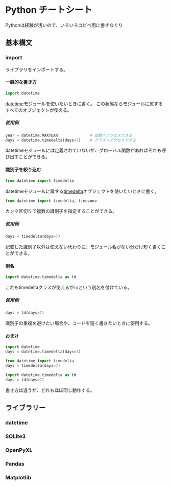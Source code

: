 # Python チートシート

Pythonは経験が浅いので、いろいろコピペ用に書きなぐり

## 基本構文


### import

ライブラリをインポートする。

#### 一般的な書き方

```Python
import datetime
```
[datetime](https://docs.python.org/ja/3/library/datetime.html)モジュールを使いたいときに書く。
この状態ならモジュールに属するすべてのオブジェクトが使える。

##### 使用例
```Python
year = datetime.MAXYEAR              # 定数へアクセスできる
days = datetime.timedelta(days=7)    # クラスへアクセスできる
```
datetimeモジュールには定義されていないが、グローバル関数があればそれも呼び出すことができる。

#### 識別子を絞り込む

```Python
from datetime import timedelta
```
datetimeモジュールに属する[timedelta](https://docs.python.org/ja/3/library/datetime.html#datetime.timedelta)オブジェクトを使いたいときに書く。


```Python
from datetime import timedelta, timezone
```

カンマ区切りで複数の識別子を指定することができる。

##### 使用例
```Python
days = timedelta(days=7)
```
記載した識別子以外は使えない代わりに、モジュール名がない分だけ短く書くことができる。

#### 別名

```Python
import datetime.timedelta as td
```
これもtimedeltaクラスが使えるが`td`という別名を付けている。

##### 使用例
```Python
days = td(days=7)
```
識別子の重複を避けたい場合や、コードを短く書きたいときに使用する。

#### おまけ

```Python
import datetime
days = datetime.timedelta(days=7)
```

```Python
from datetime import timedelta
days = timedelta(days=7)
```

```Python
import datetime.timedelta as td
days = td(days=7)
```
書き方は違うが、どれもほぼ同じ動作する。


## ライブラリー

### datetime

### SQLite3

### OpenPyXL

### Pandas

### Matplotlib
